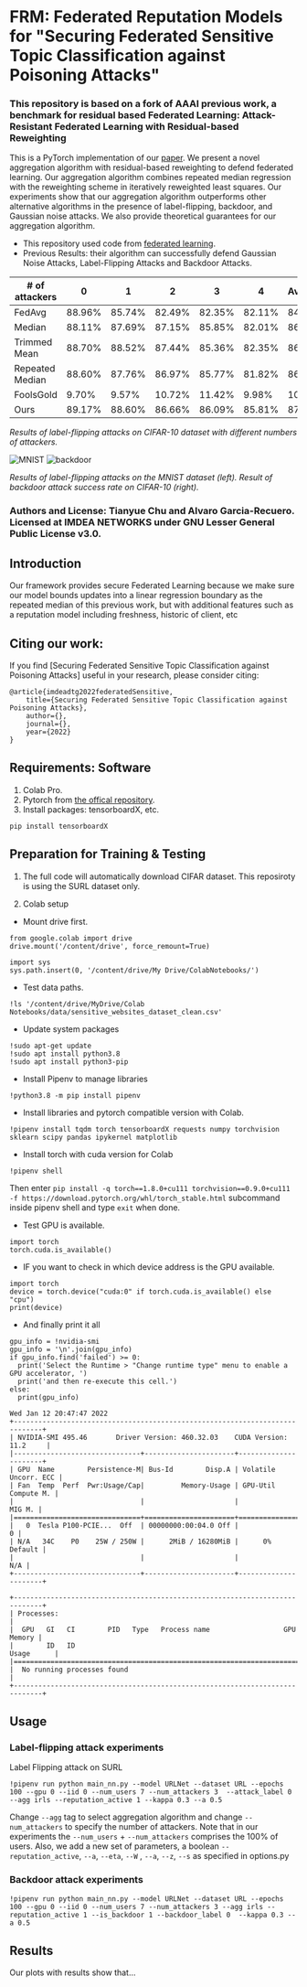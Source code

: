 # FRM: Federated Reputation Models for "Securing Federated Sensitive Topic Classification against Poisoning Attacks"

### This repository is based on a fork of AAAI previous work, a benchmark for residual based Federated Learning: Attack-Resistant Federated Learning with Residual-based Reweighting

This is a PyTorch implementation of our [paper](https://arxiv.org/abs/1912.11464). We present a novel aggregation algorithm with residual-based reweighting to defend federated learning. Our aggregation algorithm combines repeated median regression with the reweighting scheme in iteratively reweighted least squares. Our experiments show that our aggregation algorithm outperforms other alternative algorithms in the presence of label-flipping, backdoor, and Gaussian noise attacks. We also provide theoretical guarantees for our aggregation algorithm.
  * This repository used code from [federated learning](https://github.com/shaoxiongji/federated-learning).
  * Previous Results: their algorithm can successfully defend Gaussian Noise Attacks, Label-Flipping Attacks and Backdoor Attacks. 

| # of attackers  | 0      | 1      | 2      | 3      | 4      | Average |
|-----------------|--------|--------|--------|--------|--------|---------|
| FedAvg          | 88.96% | 85.74% | 82.49% | 82.35% | 82.11% | 84.33%  |
| Median          | 88.11% | 87.69% | 87.15% | 85.85% | 82.01% | 86.16%  |
| Trimmed Mean    | 88.70% | 88.52% | 87.44% | 85.36% | 82.35% | 86.47%  |
| Repeated Median | 88.60% | 87.76% | 86.97% | 85.77% | 81.82% | 86.19%  |
| FoolsGold       | 9.70%  | 9.57%  | 10.72% | 11.42% | 9.98%  | 10.28%  |
| Ours            | 89.17% | 88.60% | 86.66% | 86.09% | 85.81% | 87.27%  |

*Results of label-flipping attacks on CIFAR-10 dataset with different numbers of attackers.*

![MNIST](images/MNIST.png?raw=true) ![backdoor](images/backdoor.png?raw=true)

*Results of label-flipping attacks on the MNIST dataset (left). Result of backdoor attack success rate
on CIFAR-10 (right).*


### Authors and License: Tianyue Chu and Alvaro Garcia-Recuero. Licensed at IMDEA NETWORKS under GNU Lesser General Public License v3.0.

## Introduction
Our framework provides secure Federated Learning because we make sure our model bounds updates into a linear regression boundary as the repeated median of this previous work, but with additional features such as a reputation model including freshness, historic of client, etc

## Citing our work:
If you find [Securing Federated Sensitive Topic Classification against
Poisoning Attacks] useful in your research, please consider citing:
```
@article{imdeadtg2022federatedSensitive,
    title={Securing Federated Sensitive Topic Classification against
Poisoning Attacks},
    author={},
    journal={},
    year={2022}
}
```


## Requirements: Software

1. Colab Pro.
2. Pytorch from [the offical repository](https://pytorch.org/).
3. Install packages: tensorboardX, etc.
```
pip install tensorboardX
```


## Preparation for Training & Testing
1. The full code will automatically download CIFAR dataset. This reposiroty is using the SURL dataset only.

2. Colab setup

- Mount drive first.
```
from google.colab import drive
drive.mount('/content/drive', force_remount=True)
 
import sys
sys.path.insert(0, '/content/drive/My Drive/ColabNotebooks/')
```
- Test data paths.
```
!ls '/content/drive/MyDrive/Colab Notebooks/data/sensitive_websites_dataset_clean.csv'
```
- Update system packages
```
!sudo apt-get update
!sudo apt install python3.8
!sudo apt install python3-pip
```

- Install Pipenv to manage libraries
```
!python3.8 -m pip install pipenv
```

- Install libraries and pytorch compatible version with Colab.
```
!pipenv install tqdm torch tensorboardX requests numpy torchvision sklearn scipy pandas ipykernel matplotlib
```

- Install torch with cuda version for Colab
```
!pipenv shell
```
Then enter ```pip install -q torch==1.8.0+cu111 torchvision==0.9.0+cu111 -f https://download.pytorch.org/whl/torch_stable.html``` subcommand inside pipenv shell and type ```exit``` when done.


- Test GPU is available.
```
import torch
torch.cuda.is_available()
```

- IF you want to check in which device address is the GPU available.
```
import torch
device = torch.device("cuda:0" if torch.cuda.is_available() else "cpu")
print(device)
```

- And finally print it all
```
gpu_info = !nvidia-smi
gpu_info = '\n'.join(gpu_info)
if gpu_info.find('failed') >= 0:
  print('Select the Runtime > "Change runtime type" menu to enable a GPU accelerator, ')
  print('and then re-execute this cell.')
else:
  print(gpu_info)
```

```
Wed Jan 12 20:47:47 2022       
+-----------------------------------------------------------------------------+
| NVIDIA-SMI 495.46       Driver Version: 460.32.03    CUDA Version: 11.2     |
|-------------------------------+----------------------+----------------------+
| GPU  Name        Persistence-M| Bus-Id        Disp.A | Volatile Uncorr. ECC |
| Fan  Temp  Perf  Pwr:Usage/Cap|         Memory-Usage | GPU-Util  Compute M. |
|                               |                      |               MIG M. |
|===============================+======================+======================|
|   0  Tesla P100-PCIE...  Off  | 00000000:00:04.0 Off |                    0 |
| N/A   34C    P0    25W / 250W |      2MiB / 16280MiB |      0%      Default |
|                               |                      |                  N/A |
+-------------------------------+----------------------+----------------------+
                                                                               
+-----------------------------------------------------------------------------+
| Processes:                                                                  |
|  GPU   GI   CI        PID   Type   Process name                  GPU Memory |
|        ID   ID                                                   Usage      |
|=============================================================================|
|  No running processes found                                                 |
+-----------------------------------------------------------------------------+
```

## Usage
### Label-flipping attack experiments
Label Flipping attack on SURL
```
!pipenv run python main_nn.py --model URLNet --dataset URL --epochs 100 --gpu 0 --iid 0 --num_users 7 --num_attackers 3  --attack_label 0 --agg irls --reputation_active 1 --kappa 0.3 --a 0.5 
```

Change `--agg` tag to select aggregation algorithm and change `--num_attackers` to specify the number of attackers. Note that in our experiments the `--num_users` + `--num_attackers` comprises the 100% of users. Also, we add a new set of parameters, a boolean `--reputation_active`, `--a`, `--eta`, `--W` , `--a`, `--z`, `--s` as specified in options.py   

### Backdoor attack experiments

```
!pipenv run python main_nn.py --model URLNet --dataset URL --epochs 100 --gpu 0 --iid 0 --num_users 7 --num_attackers 3 --agg irls --reputation_active 1 --is_backdoor 1 --backdoor_label 0  --kappa 0.3 --a 0.5
```

## Results
Our plots with results show that...
